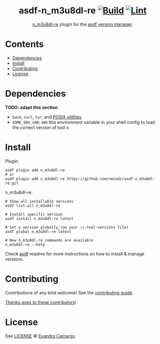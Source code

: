 <div align="center">

# asdf-n_m3u8dl-re [![Build](https://github.com/nmindz/asdf-n_m3u8dl-re/actions/workflows/build.yml/badge.svg)](https://github.com/nmindz/asdf-n_m3u8dl-re/actions/workflows/build.yml) [![Lint](https://github.com/nmindz/asdf-n_m3u8dl-re/actions/workflows/lint.yml/badge.svg)](https://github.com/nmindz/asdf-n_m3u8dl-re/actions/workflows/lint.yml)

[n_m3u8dl-re](https://github.com/nilaoda/N_m3u8DL-RE) plugin for the [asdf version manager](https://asdf-vm.com).

</div>

# Contents

- [Dependencies](#dependencies)
- [Install](#install)
- [Contributing](#contributing)
- [License](#license)

# Dependencies

**TODO: adapt this section**

- `bash`, `curl`, `tar`, and [POSIX utilities](https://pubs.opengroup.org/onlinepubs/9699919799/idx/utilities.html).
- `SOME_ENV_VAR`: set this environment variable in your shell config to load the correct version of tool x.

# Install

Plugin:

```shell
asdf plugin add n_m3u8dl-re
# or
asdf plugin add n_m3u8dl-re https://github.com/nmindz/asdf-n_m3u8dl-re.git
```

n_m3u8dl-re:

```shell
# Show all installable versions
asdf list-all n_m3u8dl-re

# Install specific version
asdf install n_m3u8dl-re latest

# Set a version globally (on your ~/.tool-versions file)
asdf global n_m3u8dl-re latest

# Now n_m3u8dl-re commands are available
n_m3u8dl-re --help
```

Check [asdf](https://github.com/asdf-vm/asdf) readme for more instructions on how to
install & manage versions.

# Contributing

Contributions of any kind welcome! See the [contributing guide](contributing.md).

[Thanks goes to these contributors](https://github.com/nmindz/asdf-n_m3u8dl-re/graphs/contributors)!

# License

See [LICENSE](LICENSE) © [Evandro Camargo](https://github.com/nmindz/)
